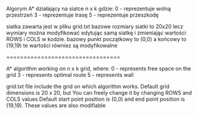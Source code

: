 Algorym A* działający na siatce n x k gdzie:
0 - reprezentuje wolną przestrzeń
3 - reprezentuje trasę
5 - reprezentuje przeszkodę

siatka zawarta jest w pliku grid.txt
bazowe rozmiary siatki to 20x20 lecz wymiary można modyfikować edytując samą siatkę i  zmieniając wartości ROWS i COLS w kodzie.
bazowy punkt początkowy to (0,0) a końcowy to (19,19) te wartości równiez są modyfikowalne

=================================

A* algorithm working on n x k grid, where:
0 - represents free space on the grid
3 - represents optimal route
5 - represents wall

grid.txt file include the grid on which algorithm works. 
Default grid dimensions is 20 x 20, but You can freely change it by changing ROWS and COLS values
Default start point position is (0,0) and end point position is (19,19). These values are also modifiable 
